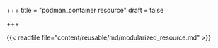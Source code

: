+++
title = "podman_container resource"
draft = false

+++

{{< readfile file="content/reusable/md/modularized_resource.md" >}}
